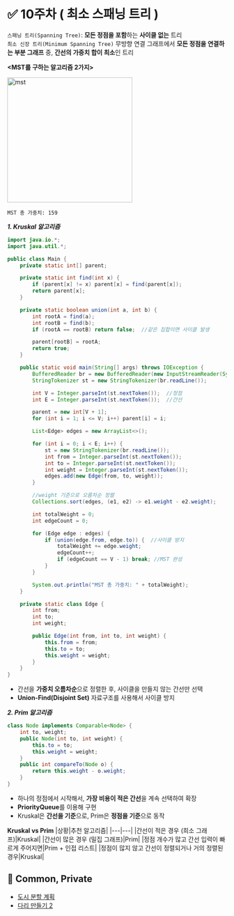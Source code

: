 # ✅ 10주차 ( 최소 스패닝 트리 )

`스패닝 트리(Spanning Tree)`: **모든 정점을 포함**하는 **사이클 없는** 트리  
`최소 신장 트리(Minimum Spanning Tree)` 무방향 연결 그래프에서 **모든 정점을 연결하는 부분 그래프** 중, **간선의 가중치 합이 최소**인 트리

**<MST를 구하는 알고리즘 2가지>**

<img width="287" alt="mst" src="https://github.com/user-attachments/assets/164c4488-16c1-4152-bae1-ce0cc8507e71" />

`MST 총 가중치: 159`

***1. Kruskal 알고리즘***
```java
import java.io.*;
import java.util.*;

public class Main {
    private static int[] parent;

    private static int find(int x) {
        if (parent[x] != x) parent[x] = find(parent[x]);
        return parent[x];
    }

    private static boolean union(int a, int b) {
        int rootA = find(a);
        int rootB = find(b);
        if (rootA == rootB) return false;  //같은 집합이면 사이클 발생

        parent[rootB] = rootA;
        return true;
    }

    public static void main(String[] args) throws IOException {
        BufferedReader br = new BufferedReader(new InputStreamReader(System.in));
        StringTokenizer st = new StringTokenizer(br.readLine());

        int V = Integer.parseInt(st.nextToken());  //정점
        int E = Integer.parseInt(st.nextToken());  //간선

        parent = new int[V + 1];
        for (int i = 1; i <= V; i++) parent[i] = i;

        List<Edge> edges = new ArrayList<>();

        for (int i = 0; i < E; i++) {
            st = new StringTokenizer(br.readLine());
            int from = Integer.parseInt(st.nextToken());
            int to = Integer.parseInt(st.nextToken());
            int weight = Integer.parseInt(st.nextToken());
            edges.add(new Edge(from, to, weight));
        }

        //weight 기준으로 오름차순 정렬
        Collections.sort(edges, (e1, e2) -> e1.weight - e2.weight);

        int totalWeight = 0;
        int edgeCount = 0;

        for (Edge edge : edges) {
            if (union(edge.from, edge.to)) {  //사이클 방지
                totalWeight += edge.weight;
                edgeCount++;
                if (edgeCount == V - 1) break; //MST 완성
            }
        }

        System.out.println("MST 총 가중치: " + totalWeight);
    }

    private static class Edge {
        int from;
        int to;
        int weight;

        public Edge(int from, int to, int weight) {
            this.from = from;
            this.to = to;
            this.weight = weight;
        }
    }
}
```
-   간선을 **가중치 오름차순**으로 정렬한 후,  사이클을 만들지 않는 간선만 선택
-   **Union-Find(Disjoint Set)** 자료구조를 사용해서 사이클 방지

***2. Prim 알고리즘***
```java
class Node implements Comparable<Node> {
    int to, weight;
    public Node(int to, int weight) {
        this.to = to;
        this.weight = weight;
    }
    public int compareTo(Node o) {
        return this.weight - o.weight;
    }
}
```
-   하나의 정점에서 시작해서, **가장 비용이 적은 간선**을 계속 선택하여 확장
-   **PriorityQueue**를 이용해 구현
-   Kruskal은 **간선을 기준**으로, Prim은 **정점을 기준**으로 동작

**Kruskal vs Prim**
|상황|추천 알고리즘|
|---|---|
|간선이 적은 경우 (희소 그래프)|Kruskal|
|간선이 많은 경우 (밀집 그래프)|Prim|
|정점 개수가 많고 간선 입력이 빠르게 주어지면|Prim + 인접 리스트|
|정점이 많지 않고 간선이 정렬되거나 거의 정렬된 경우|Kruskal|

## 📝 Common, Private

- [도시 분할 계획](https://www.acmicpc.net/problem/1647)
- [다리 만들기 2](https://www.acmicpc.net/problem/17472)
